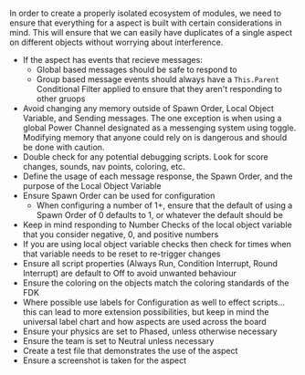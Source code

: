 In order to create a properly isolated ecosystem of modules, we need to ensure
that everything for a aspect is built with certain considerations in mind. This
will ensure that we can easily have duplicates of a single aspect on different objects without worrying about interference.

 - If the aspect has events that recieve messages:
     - Global based messages should be safe to respond to
     - Group based message events should always have a `This.Parent`
       Conditional Filter applied to ensure that they aren't responding to
other gruops
 - Avoid changing any memory outside of Spawn Order, Local Object Variable, and
   Sending messages. The one exception is when using a global Power Channel designated as a messenging system using toggle. Modifying memory that anyone could rely on is dangerous and should be done with caution.
 - Double check for any potential debugging scripts. Look for score changes, sounds, nav points, coloring, etc.
 - Define the usage of each message response, the Spawn Order, and the purpose of the Local Object Variable
 - Ensure Spawn Order can be used for configuration
     - When configuring a number of 1+, ensure that the default of using a Spawn Order of 0 defaults to 1, or whatever the default should be
 - Keep in mind responding to Number Checks of the local object variable that you consider negative, 0, and positive numbers
 - If you are using local object variable checks then check for times when that variable needs to be reset to re-trigger changes
 - Ensure all script properties (Always Run, Condition Interrupt, Round Interrupt) are default to Off to avoid unwanted behaviour
 - Ensure the coloring on the objects match the coloring standards of the FDK
 - Where possible use labels for Configuration as well to effect scripts... this can lead to more extension possibilities, but keep in mind the universal label chart and how aspects are used across the board
 - Ensure your physics are set to Phased, unless otherwise necessary
 - Ensure the team is set to Neutral unless necessary
 - Create a test file that demonstrates the use of the aspect
 - Ensure a screenshot is taken for the aspect
